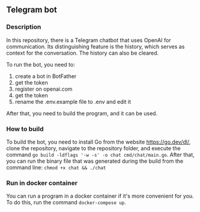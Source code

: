 ## Telegram bot

### Description

In this repository, there is a Telegram chatbot that uses OpenAI for communication. Its distinguishing feature is the history, which serves as context for the conversation. The history can also be cleared.

To run the bot, you need to:
1) create a bot in BotFather
2) get the token
3) register on openai.com
4) get the token
5) rename the .env.example file to .env and edit it

After that, you need to build the program, and it can be used.

### How to build

To build the bot, you need to install Go from the website https://go.dev/dl/, clone the repository, navigate to the repository folder, and execute the command `go build -ldflags '-w -s' -o chat cmd/chat/main.go`. After that, you can run the binary file that was generated during the build from the command line: `chmod +x chat && ./chat`

### Run in docker container

You can run a program in a docker container if it's more convenient for you. To do this, run the command `docker-compose up`.